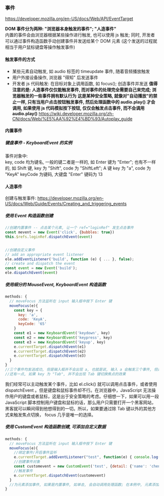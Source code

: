 ### 事件

https://developer.mozilla.org/en-US/docs/Web/API/EventTarget

**DOM 事件分为两种: "浏览器本身触发的事件"; "人造事件"**  
内置的事件会由浏览器根据某些操作进行触发, 也可以使用 js 触发; 同时, 开发者可以通过事件构造函数手动创建事件并发送给某个 DOM 元素 (这个发送的过程就相当于用户鼠标键盘等操作触发事件)

#### 触发事件的方式
- 某些元素自动触发, 如 audio 标签的 timeupdate 事件, 随着音频播放触发
- 用户外接设备操作, 浏览器 "得知" 后发送事件
- 开发者 js 代码触发: 在目标对象上调用函数, 如 focus(); 创造事件并发送
**值得注意的是: 人造事件仅仅能触发事件, 而对事件的处理完全需要自己来完成; 浏览器触发的一些事件拥有默认行为**
**这是某种安全策略, 就像对"自动播放"的禁止一样, 只有当用户点击按钮触发事件, 然后处理函数中的 audio.play() 才会调用, 如果使用 js 代码模拟按下按钮, 仅仅会触发点击事件, 而不会调用 audio.play()**
https://wiki.developer.mozilla.org/zh-CN/docs/Web/%E5%AA%92%E4%BD%93/Autoplay_guide

#### 内置事件
##### 键盘事件 - KeyboardEvent 的实例
事件对象中:  
key, code 均为键名, 一般的键二者是一样的, 如 Enter 键为 "Enter"; 也有不一样的, 如 Shift 键, key 为 "Shift", code 为 "ShiftLeft"; A 键 key 为 "a", code 为 "KeyA" 
keyCode 为键码, 大键盘 "Enter" 键码为 13


#### 人造事件

创建与触发事件: https://developer.mozilla.org/en-US/docs/Web/Guide/Events/Creating_and_triggering_events

##### 使用 Event 构造函数创建
```js
//创建内置事件 -- 点击某个元素, 让一个 ref="loginRef" 发生点击事件
const mevent = new Event('click', {bubbles: true}) 
this.$refs.loginRef.dispatchEvent(event)


//创建自定义事件
// add an appropriate event listener
ele.addEventListener('build', function (e) { ... }, false);
// create and dispatch the event
const event = new Event('build');
ele.dispatchEvent(event)
```

##### 使用细分的 MouseEvent, KeyboardEvent 构造函数
```js
methods: {
  // moveFocus 方法监听在 input 输入框中按下 Enter 键
  moveFocus(e){     
    const key = {
      key: 'a',
      code: 'KeyA',
      keyCode: '65'
    }
    const e1 = new KeyboardEvent('keydown', key)
    const e2 = new KeyboardEvent('keypress', key)
    const e3 = new KeyboardEvent('keyup', key)
    e.currentTarget.dispatchEvent(e1)    
    e.currentTarget.dispatchEvent(e2)    
    e.currentTarget.dispatchEvent(e3)    
  }
}
//三个事件均发送成功, 但是输入框并不会出现 a, 也就是说, 输入 a 会触发三个事件, 但是触发三个事件并不会"写出" a, 貌似要自己用事件处理函数处理...
//还有一点, 如果 key 为 "Tab", 并不会出现 Tab 键切换焦点的效果
```
我们经常可以主动触发某个事件，比如 el.click() 就可以调用点击事件，或者使用 dispatchEvent 。但是键盘和鼠标事件却不行。在浏览器中，JavaScript 无法操作用户的键盘或者鼠标，这是出于安全策略的考虑。仔细想一下，如果可以用一段 JavaScript 脚本控制用户键盘和鼠标的话，那么用户只需要打开一个黑客网站，黑客就可以瞬间得到他想得到的一切。所以，如果要通过除 Tab 键以外的其他方式来触发焦点切换， focus 几乎是唯一的选择。

##### 使用 CustomEvent 构造函数创建, 可添加自定义数据
```js
methods: {
  // moveFocus 方法监听在 input 输入框中按下 Enter 键
  moveFocus(e){   
    //绑定事件/开启事件监听
    e.currentTarget.addEventListener("test", function(e) { console.log(e) })
    //创建事件对象
    const customevent = new CustomEvent('test', {detail: {'name': 'chen'}})
    //触发事件
    e.currentTarget.dispatchEvent(customevent)
  } 
  //为元素添加事件, 如果是内置事件, 如单击, 会自动调用处理函数; 在本例中, 元素添加自定义事件名, 然后手动触发, 结果为打印出 customevent 对象  
}
```
